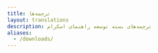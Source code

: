```yaml
---
title: ترجمه‌ها
layout: translations
description: ترجمه‌های بسته توسعه راهنمای اسکرام
aliases:
  - /downloads/
---
```

